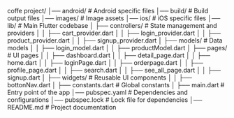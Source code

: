 coffe project/
│── android/                # Android specific files
│── build/                  # Build output files
│── images/                 # Image assets
│── ios/                    # iOS specific files
│── lib/                    # Main Flutter codebase
│   ├── controllers/        # State management and providers
│   │   ├── cart_provider.dart
│   │   ├── login_provider.dart
│   │   ├── product_provider.dart
│   │   ├── signup_provider.dart
│   ├── models/             # Data models
│   │   ├── login_model.dart
│   │   ├── productModel.dart
│   ├── pages/              # UI pages
│   │   ├── dashboard.dart
│   │   ├── detail_page.dart
│   │   ├── home.dart
│   │   ├── loginPage.dart
│   │   ├── orderpage.dart
│   │   ├── profile_page.dart
│   │   ├── search.dart
│   │   ├── see_all_page.dart
│   │   ├── signup.dart
│   ├── widgets/            # Reusable UI components
│   │   ├── bottonNav.dart
│   ├── constants.dart      # Global constants
│   ├── main.dart           # Entry point of the app
│── pubspec.yaml            # Dependencies and configurations
│── pubspec.lock            # Lock file for dependencies
│── README.md               # Project documentation
